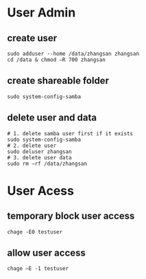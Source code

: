 # User Admin
## create user
```
sudo adduser --home /data/zhangsan zhangsan
cd /data & chmod –R 700 zhangsan
```

## create shareable folder
```
sudo system-config-samba 
```

## delete user and data
```
# 1. delete samba user first if it exists
sudo system-config-samba
# 2. delete user
sudo deluser zhangsan
# 3. delete user data
sudo rm –rf /data/zhangsan
```
# User Acess
## temporary block user access
```
chage -E0 testuser
```

## allow user access
```
chage –E -1 testuser
```
